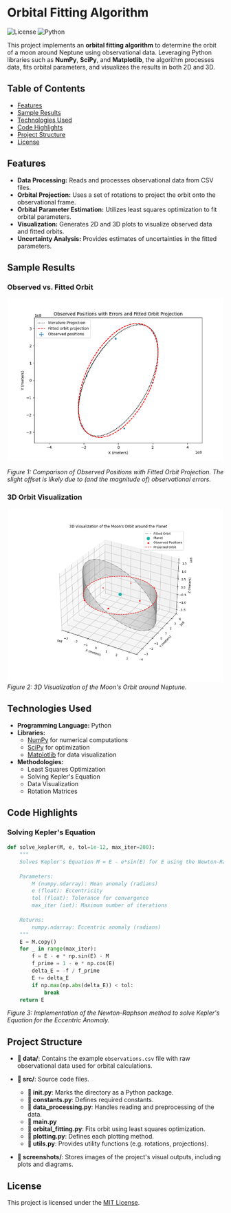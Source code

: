 # Orbital Fitting Algorithm

![License](https://img.shields.io/badge/License-MIT-blue.svg)
![Python](https://img.shields.io/badge/Python-3.8%2B-blue.svg)

This project implements an **orbital fitting algorithm** to determine the orbit of a moon around Neptune using observational data. Leveraging Python libraries such as **NumPy**, **SciPy**, and **Matplotlib**, the algorithm processes data, fits orbital parameters, and visualizes the results in both 2D and 3D.

## Table of Contents

- [Features](#features)
- [Sample Results](#sample-results)
- [Technologies Used](#technologies-used)
- [Code Highlights](#code-highlights)
- [Project Structure](#project-structure)
- [License](#license)

## Features

- **Data Processing:** Reads and processes observational data from CSV files.
- **Orbital Projection:** Uses a set of rotations to project the orbit onto the observational frame.
- **Orbital Parameter Estimation:** Utilizes least squares optimization to fit orbital parameters.
- **Visualization:** Generates 2D and 3D plots to visualize observed data and fitted orbits.
- **Uncertainty Analysis:** Provides estimates of uncertainties in the fitted parameters.

## Sample Results

### Observed vs. Fitted Orbit

![Observed vs Fitted Orbit](screenshots/2D_fit_plot.png)

*Figure 1: Comparison of Observed Positions with Fitted Orbit Projection. The slight offset is likely due to (and the magnitude of) observational errors.*

### 3D Orbit Visualization

![3D Orbit Visualization](screenshots/3D_fit_plot.png)
*Figure 2: 3D Visualization of the Moon's Orbit around Neptune.*

## Technologies Used

- **Programming Language:** Python
- **Libraries:**
  - [NumPy](https://numpy.org/) for numerical computations
  - [SciPy](https://www.scipy.org/) for optimization
  - [Matplotlib](https://matplotlib.org/) for data visualization
- **Methodologies:**
  - Least Squares Optimization
  - Solving Kepler's Equation
  - Data Visualization
  - Rotation Matrices

## Code Highlights

### Solving Kepler's Equation

```python
def solve_kepler(M, e, tol=1e-12, max_iter=200):
    """
    Solves Kepler's Equation M = E - e*sin(E) for E using the Newton-Raphson method.

    Parameters:
        M (numpy.ndarray): Mean anomaly (radians)
        e (float): Eccentricity
        tol (float): Tolerance for convergence
        max_iter (int): Maximum number of iterations

    Returns:
        numpy.ndarray: Eccentric anomaly (radians)
    """
    E = M.copy()
    for _ in range(max_iter):
        f = E - e * np.sin(E) - M
        f_prime = 1 - e * np.cos(E)
        delta_E = -f / f_prime
        E += delta_E
        if np.max(np.abs(delta_E)) < tol:
            break
    return E
 ```
*Figure 3: Implementation of the Newton-Raphson method to solve Kepler's Equation for the Eccentric Anomaly.*

## Project Structure

- **📁 data/**: Contains the example `observations.csv` file with raw observational data used for orbital calculations.
  
- **📁 src/**: Source code files.
  - **📄 __init__.py**: Marks the directory as a Python package.
  - **📄 constants.py**: Defines required constants.
  - **📄 data_processing.py**: Handles reading and preprocessing of the data.
  - **📄 main.py**
  - **📄 orbital_fitting.py**: Fits orbit using least squares optimization.
  - **📄 plotting.py**: Defines each plotting method.
  - **📄 utils.py**: Provides utility functions (e.g. rotations, projections).
  
- **📁 screenshots/**: Stores images of the project's visual outputs, including plots and diagrams.
  

## License

This project is licensed under the [MIT License](LICENSE).
